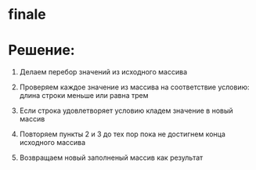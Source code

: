 # finale
# Решение:
1. Делаем перебор значений из исходного массива

2. Проверяем каждое значение из массива на соответствие условию: длина строки меньше или равна трем

3. Если строка удовлетворяет условию кладем значение в новый массив

4. Повторяем пункты 2 и 3 до тех пор пока не достигнем конца исходного массива

5. Возвращаем новый заполненый массив как результат
